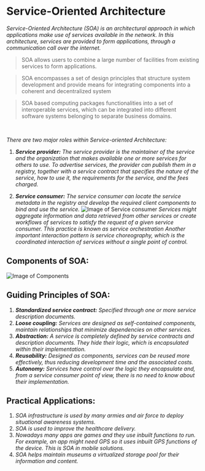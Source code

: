 # Service-Oriented Architecture

*Service-Oriented Architecture (SOA) is an architectural approach in which applications make use of services available in the network. In this architecture, services are provided to form applications, through a communication call over the internet.*

>SOA allows users to combine a large number of facilities from existing services to form applications.

>SOA encompasses a set of design principles that structure system development and provide means for integrating components into a coherent and decentralized system

>SOA based computing packages functionalities into a set of interoperable services, which can be integrated into different software systems belonging to separate business domains.

&nbsp;

*There are two major roles within Service-oriented Architecture:*

1. ***Service provider:** The service provider is the maintainer of the service and the organization that makes available one or more services for others to use. To advertise services, the provider can publish them in a registry, together with a service contract that specifies the nature of the service, how to use it, the requirements for the service, and the fees charged.*

2. ***Service consumer:** The service consumer can locate the service metadata in the registry and develop the required client components to bind and use the service.*
![Image of Service consumer](https://media.geeksforgeeks.org/wp-content/uploads/Screenshot-245.png)
*Services might aggregate information and data retrieved from other services or create workflows of services to satisfy the request of a given service consumer. This practice is known as service orchestration Another important interaction pattern is service choreography, which is the coordinated interaction of services without a single point of control.*

## Components of SOA:
![Image of Components](https://media.geeksforgeeks.org/wp-content/uploads/Screenshot-248.png)

## Guiding Principles of SOA:
1. ***Standardized service contract:** Specified through one or more service description documents.*
2. ***Loose coupling:** Services are designed as self-contained components, maintain relationships that minimize dependencies on other services.*
3. ***Abstraction:** A service is completely defined by service contracts and description documents. They hide their logic, which is encapsulated within their implementation.*
4. ***Reusability:** Designed as components, services can be reused more effectively, thus reducing development time and the associated costs.*
5. ***Autonomy:** Services have control over the logic they encapsulate and, from a service consumer point of view, there is no need to know about their implementation.*

## Practical Applications:
1. *SOA infrastructure is used by many armies and air force to deploy situational awareness systems.*
2. *SOA is used to improve the healthcare delivery.*
3. *Nowadays many apps are games and they use inbuilt functions to run. For example, an app might need GPS so it uses inbuilt GPS functions of the device. This is SOA in mobile solutions.*
4. *SOA helps maintain museums a virtualized storage pool for their information and content.*



